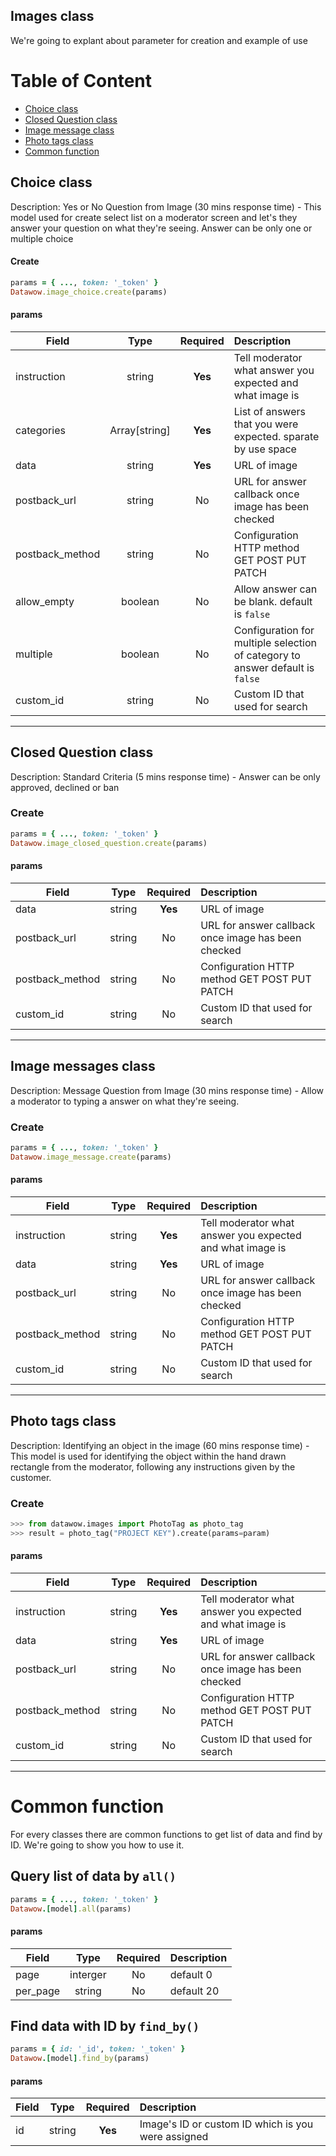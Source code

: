 ## Images class
  
We're going to explant about parameter for creation and example of use

# Table of Content
- [Choice class](#choice-class)
- [Closed Question class](#closed-question-class)
- [Image message class](#image-messages-class)
- [Photo tags class](#photo-tags-class)
- [Common function](#common-function)

## Choice class
Description: Yes or No Question from Image (30 mins response time) - This model used for create select list on a moderator screen and let's they answer your question on what they're seeing. Answer can be only one or multiple  choice

#### Create 

```ruby
params = { ..., token: '_token' }
Datawow.image_choice.create(params)
```
#### params 

|Field        | Type           | Required  | Description |
| ------------- |:-------------:| :-----:| :-----|
| instruction| string|**Yes**| Tell moderator what answer you expected and what image is|
|categories | Array[string]|**Yes** | List of answers that you were expected. sparate by use space |
| data |string | **Yes** |URL of image|
| postback_url| string|No| URL for answer callback once image has been checked|
| postback_method|string | No |Configuration HTTP method GET POST PUT PATCH|
| allow_empty| boolean|No|Allow answer can be blank. default is `false`|
|multiple | boolean | No | Configuration for multiple selection of category to answer default is `false` |
| custom_id | string | No |Custom ID that used for search|
---


## Closed Question class
Description: Standard Criteria (5 mins response time) - Answer can be only approved, declined or ban
### Create
```ruby
params = { ..., token: '_token' }
Datawow.image_closed_question.create(params)
```
#### params
| Field        | Type           | Required  | Description |
| ------------- |:-------------:| :-----:| :-----|
| data     | 	string | **Yes** |URL of image|
| postback_url	     | string      | No | URL for answer callback once image has been checked|
| postback_method     | 	string | No |Configuration HTTP method GET POST PUT PATCH|
| custom_id	     | string      |   No |Custom ID that used for search|
---



## Image messages class
Description: Message Question from Image (30 mins response time) - Allow a moderator to typing a answer on what they're seeing.

### Create
```ruby
params = { ..., token: '_token' }
Datawow.image_message.create(params)
```


#### params
| Field        | Type           | Required  | Description |
| ------------- |:-------------:| :-----:| :-----|
| instruction	     | string      |   **Yes** | Tell moderator what answer you expected and what image is|
| data     | 	string | **Yes** |URL of image|
| postback_url	     | string      | No | URL for answer callback once image has been checked|
| postback_method     | 	string | No |Configuration HTTP method GET POST PUT PATCH|
| custom_id	     | string      |   No |Custom ID that used for search|

---

  
## Photo tags class
Description: Identifying an object in the image (60 mins response time) - This model is used for identifying the object within the hand drawn rectangle from the moderator, following any instructions given by the customer.

### Create
```python
>>> from datawow.images import PhotoTag as photo_tag
>>> result = photo_tag("PROJECT KEY").create(params=param)
```

#### params
| Field | Type| Required | Description |
| ------------- |:-------------:| :-----:| :-----|
|instruction| string|**Yes** |Tell moderator what answer you expected and what image is|
|data|string| **Yes** |URL of image|
|postback_url|string| No |URL for answer callback once image has been checked|
|postback_method|string | No |Configuration HTTP method GET POST PUT PATCH|
|custom_id|string|No|Custom ID that used for search|

---
# Common function
For every classes there are common functions to get list of data and find by ID. We're going to show you how to use it.

## Query list of data by  `all()`

```ruby
params = { ..., token: '_token' }
Datawow.[model].all(params)
```
#### params
| Field        | Type           | Required  | Description |
| ------------- |:-------------:| :-----:| :-----|
| page     | 	interger | No | default 0|
| per_page 	     | string      | No | default 20 |


## Find data with ID by  `find_by()`
```ruby
params = { id: '_id', token: '_token' }
Datawow.[model].find_by(params)
```
#### params
| Field        | Type           | Required  | Description |
| ------------- |:-------------:| :----:| :-----|
| id	     | string  |   **Yes** | Image's ID or custom ID which is you were assigned|
